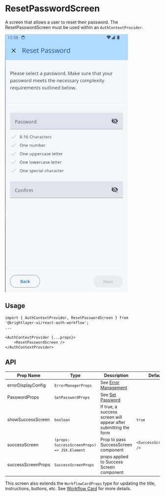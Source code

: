 # ResetPasswordScreen

A screen that allows a user to reset their password. The ResetPasswordScreen must be used within an `AuthContextProvider`.

<img width="400" alt="Reset Password" src="../../media/screens/reset-password.png">

## Usage

```tsx
import { AuthContextProvider, ResetPasswordScreen } from '@brightlayer-ui/react-auth-workflow';
...

<AuthContextProvider {...props}>
    <ResetPasswordScreen />
</AuthContextProvider>
```

## API

| Prop Name          | Type                                         | Description                                                     | Default                 |
| ------------------ | -------------------------------------------- | --------------------------------------------------------------- | ----------------------- |
| errorDisplayConfig | `ErrorManagerProps`                          | See [Error Management](../error-management.md)                  |                         |
| PasswordProps      | `SetPasswordProps`                           | See [Set Password](../components/set-password.md)               |                         |
| showSuccessScreen  | `boolean`                                    | If true, a success screen will appear after submitting the form | `true`                  |
| successScreen      | `(props: SuccessScreenProps) => JSX.Element` | Prop to pass SuccessScreen component                            | `<SuccessScreenBase />` |
| successScreenProps | `SuccessScreenProps`                         | props applied to Success Screen component                       |                         |

This screen also extends the `WorkflowCardProps` type for updating the title, instructions, buttons, etc. See [Workflow Card](../components/workflow-card.md) for more details.

